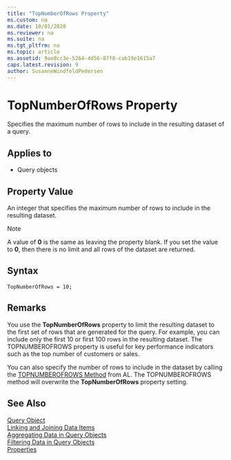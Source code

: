 ```yaml
---
title: "TopNumberOfRows Property"
ms.custom: na
ms.date: 10/01/2020
ms.reviewer: na
ms.suite: na
ms.tgt_pltfrm: na
ms.topic: article
ms.assetid: 9ae8cc3e-5264-4d56-87f8-cab19e1615a7
caps.latest.revision: 9
author: SusanneWindfeldPedersen
---
```


# TopNumberOfRows Property

Specifies the maximum number of rows to include in the resulting dataset of a query.  
  
## Applies to  

- Query objects  
  
## Property Value  

An integer that specifies the maximum number of rows to include in the resulting dataset.  
  
> [!NOTE]  
> A value of **0** is the same as leaving the property blank. If you set the value to **0**, then there is no limit and all rows of the dataset are returned.  
 
## Syntax

```AL
TopNumberOfRows = 10;
```

## Remarks

You use the **TopNumberOfRows** property to limit the resulting dataset to the first set of rows that are generated for the query. For example, you can include only the first 10 or first 100 rows in the resulting dataset. The TOPNUMBEROFROWS property is useful for key performance indicators such as the top number of customers or sales.  
  
You can also specify the number of rows to include in the dataset by calling the [TOPNUMBEROFROWS Method](../methods-auto/query/queryinstance-topnumberofrows-method.md) from AL. The TOPNUMBEROFROWS method will overwrite the **TopNumberOfRows** property setting.  
  
## See Also

[Query Object](../devenv-query-object.md)  
[Linking and Joining Data Items](../devenv-query-links-joins.md)  
[Aggregating Data in Query Objects](../devenv-query-totals-grouping.md)  
[Filtering Data in Query Objects](../devenv-query-filters.md)  
[Properties](devenv-properties.md)
